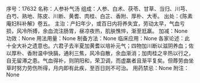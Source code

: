 序号：17632
名称：人参补气汤
组成：人参、白术、茯苓、甘草、当归、川芎、白芍、熟地、陈皮、川断、黄耆、肉桂、白芷、香附、厚朴、大枣。
出处：《陈素庵妇科补解》卷五。
主治：产妇年少，或百日内将养失宜，劳动太早，气血亏损，风冷所搏，余血流注肠胃，昼凉夜热，肌肤憔悴，渐至尪羸。
加减：None
功效：None
用法用量：None
制备方法：None
临床应用：None
各家论述：此十全大补之遗意也。六君子去半夏加黄耆以培补元气；四物加川断以滋阴养血；佐以厚朴、香附温中快膈，通利三焦，风冷自散，余血渐消；加肉桂之辛热以行之，自无留滞之患。气血得补，则阴阳和，荣卫调，而虚羸者且渐平复矣。但蓐劳由坐草时努力劳伤所得，月内即有此疾，至百日则不可治。
用药禁忌：None
附注：None
